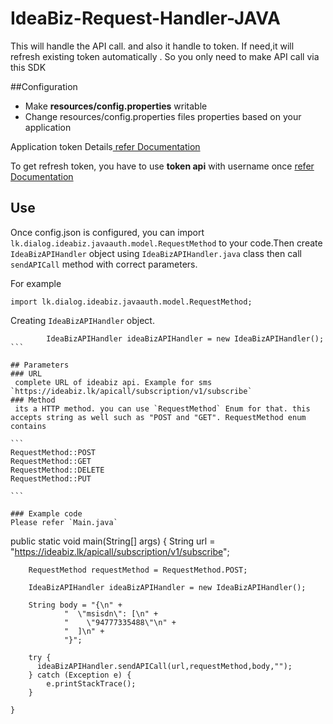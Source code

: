 # IdeaBiz-Request-Handler-JAVA

This will handle the API call. and also it handle to token. If need,it will refresh existing token automatically . So you only need to make API call via this SDK

##Configuration
* Make **resources/config.properties** writable
* Change resources/config.properties files properties based on your application

Application token Details[ refer Documentation](https://ideabiz.lk/tools/token.html)

To get refresh token, you have to use **token api** with username once [ refer Documentation](http://docs.ideabiz.lk/en/Authorization/Authorization%20v1)

## Use
Once config.json is configured, you can import `lk.dialog.ideabiz.javaauth.model.RequestMethod` to your code.Then create `IdeaBizAPIHandler` object using `IdeaBizAPIHandler.java` class then call `sendAPICall` method with correct parameters. 

For example

```
import lk.dialog.ideabiz.javaauth.model.RequestMethod;
```
Creating `IdeaBizAPIHandler` object.
````
        IdeaBizAPIHandler ideaBizAPIHandler = new IdeaBizAPIHandler();
```

## Parameters
### URL
 complete URL of ideabiz api. Example for sms `https://ideabiz.lk/apicall/subscription/v1/subscribe`
### Method
 its a HTTP method. you can use `RequestMethod` Enum for that. this accepts string as well such as "POST and "GET". RequestMethod enum contains

```
RequestMethod::POST
RequestMethod::GET
RequestMethod::DELETE
RequestMethod::PUT

```

### Example code
Please refer `Main.java`
````
 public static void main(String[] args) {
        String url = "https://ideabiz.lk/apicall/subscription/v1/subscribe";
        
        RequestMethod requestMethod = RequestMethod.POST;
        
        IdeaBizAPIHandler ideaBizAPIHandler = new IdeaBizAPIHandler();
        
        String body = "{\n" +
                "  \"msisdn\": [\n" +
                "    \"94777335488\"\n" +
                "  ]\n" +
                "}";

        try {
          ideaBizAPIHandler.sendAPICall(url,requestMethod,body,"");
        } catch (Exception e) {
            e.printStackTrace();
        }
        
    }
`````


